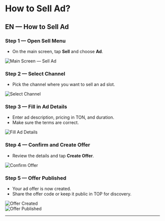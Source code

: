 # How to Sell Ad? 
## EN — How to Sell Ad

### Step 1 — Open Sell Menu
- On the main screen, tap **Sell** and choose **Ad**.

![Main Screen — Sell Ad](../../assets/2025-09-21_13-58-04.png)

### Step 2 — Select Channel
- Pick the channel where you want to sell an ad slot.

![Select Channel](../../assets/2025-09-21_13-59-08.png)

### Step 3 — Fill in Ad Details
- Enter ad description, pricing in TON, and duration.
- Make sure the terms are correct.

![Fill Ad Details](../../assets/2025-09-21_13-59-40.png)

### Step 4 — Confirm and Create Offer
- Review the details and tap **Create Offer**.

![Confirm Offer](../../assets/2025-09-21_14-00-48.png)

### Step 5 — Offer Published
- Your ad offer is now created.
- Share the offer code or keep it public in TOP for discovery.

![Offer Created](../../assets/2025-09-21_14-01-52.png)  
![Offer Published](../../assets/2025-09-21_14-02-29.png)

---

